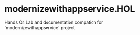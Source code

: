 # modernizewithappservice.HOL
Hands On Lab and documentation compation for 'modernizewithappservice' project
